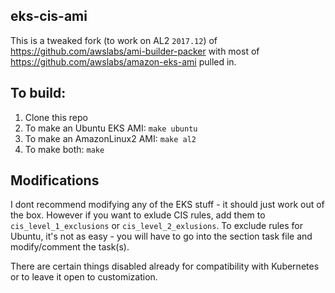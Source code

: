 ## eks-cis-ami

This is a tweaked fork (to work on AL2 `2017.12`) of https://github.com/awslabs/ami-builder-packer with most of https://github.com/awslabs/amazon-eks-ami pulled in.

## To build:

1. Clone this repo
2. To make an Ubuntu EKS AMI: `make ubuntu`
3. To make an AmazonLinux2 AMI: `make al2`
4. To make both: `make`

## Modifications

I dont recommend modifying any of the EKS stuff - it should just work out of the box. However if you want to exlude CIS rules, add them to `cis_level_1_exclusions` or `cis_level_2_exlusions`. To exclude rules for Ubuntu, it's not as easy - you will have to go into the section task file and modify/comment the task(s). 

There are certain things disabled already for compatibility with Kubernetes or to leave it open to customization.
